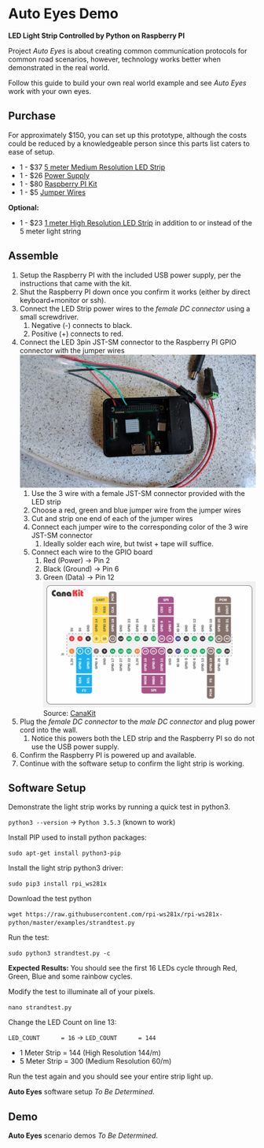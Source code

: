 # Auto Eyes Demo
__LED Light Strip Controlled by Python on Raspberry PI__

Project _Auto Eyes_ is about creating common communication protocols for common road scenarios, however,
technology works better when demonstrated in the real world.

Follow this guide to build your own real world example and see _Auto Eyes_ work with your own eyes.


## Purchase

For approximately $150, you can set up this prototype, although the costs could 
be reduced by a knowledgeable person since this parts list caters to ease of setup. 

* 1 - $37 [5 meter Medium Resolution LED Strip](https://smile.amazon.com/gp/product/B00VQ0D2TY/ref=oh_aui_detailpage_o00_s01?ie=UTF8&psc=1)
* 1 - $26 [Power Supply](https://smile.amazon.com/gp/product/B01LXN7MN3/ref=oh_aui_detailpage_o00_s01?ie=UTF8&psc=1)
* 1 - $80 [Raspberry PI Kit](https://smile.amazon.com/gp/product/B07BCC8PK7/ref=oh_aui_detailpage_o00_s00?ie=UTF8&psc=1)
* 1 - $5  [Jumper Wires](https://smile.amazon.com/gp/product/B077N58HFK/ref=oh_aui_detailpage_o00_s00?ie=UTF8&psc=1)

__Optional:__
* 1 - $23 [1 meter High Resolution LED Strip](https://smile.amazon.com/gp/product/B01DLYSH6U/ref=oh_aui_detailpage_o03_s01?ie=UTF8&psc=1) in addition to or instead of the 5 meter light string

## Assemble

1. Setup the Raspberry PI with the included USB power supply, per the instructions that came with the kit.  
1. Shut the Raspberry PI  down once you confirm it works (either by direct keyboard+monitor or ssh).
1. Connect the LED Strip power wires to the _female DC connector_ using a small screwdriver.
   1. Negative (-) connects to black.
   1. Positive (+) connects to red.  
1. Connect the LED 3pin JST-SM connector to the Raspberry PI GPIO connector with the jumper wires
![Connection Photo](images/hardware-connection-photo.jpg)
   1. Use the 3 wire with a female JST-SM connector provided with the LED strip
   1. Choose a red, green and blue jumper wire from the jumper wires  
   1. Cut and strip one end of each of the jumper wires
   1. Connect each jumper wire to the corresponding color of the 3 wire JST-SM connector
       1. Ideally solder each wire, but twist + tape will suffice.
   1. Connect each wire to the GPIO board
       1. Red (Power) -> Pin 2
       2. Black (Ground) -> Pin 6
       3. Green (Data) -> Pin 12
![GPIO Diagram](images/canakit-gpio-diagram.png)
Source: [CanaKit](https://www.canakit.com/Media/CanaKit-Raspberry-Pi-Quick-Start-Guide-3.2.pdf)
1. Plug the _female DC connector_ to the _male DC connector_ and plug power cord into the wall.
   1. Notice this powers both the LED strip and the Raspberry PI so do not use the USB power supply.
1. Confirm the Raspberry PI is powered up and available. 
1. Continue with the software setup to confirm the light strip is working.

## Software Setup 

Demonstrate the light strip works by running a quick test in python3.

`python3 --version` -> `Python 3.5.3` (known to work)

Install PIP used to install python packages:

`sudo apt-get install python3-pip`

Install the light strip python3 driver:

`sudo pip3 install rpi_ws281x`

Download the test python

`wget https://raw.githubusercontent.com/rpi-ws281x/rpi-ws281x-python/master/examples/strandtest.py`

Run the test:

`sudo python3 strandtest.py -c`

__Expected Results:__ You should see the first 16 LEDs cycle through Red, Green, Blue and some rainbow cycles.

Modify the test to illuminate all of your pixels. 

`nano strandtest.py`

Change the LED Count on line 13:

`LED_COUNT      = 16` -> `LED_COUNT      = 144`

* 1 Meter Strip = 144 (High Resolution 144/m)
* 5 Meter Strip = 300 (Medium Resolution 60/m)

Run the test again and you should see your entire strip light up.

__Auto Eyes__ software setup _To Be Determined_.

## Demo 

__Auto Eyes__ scenario demos _To Be Determined_.


